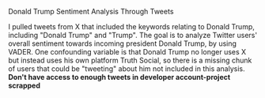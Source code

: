 Donald Trump Sentiment Analysis Through Tweets

I pulled tweets from X that included the keywords relating to Donald Trump, including "Donald Trump" and "Trump". 
The goal is to analyze Twitter users' overall sentiment towards incoming president Donald Trump, by using VADER. 
One confounding variable is that Donald Trump no longer uses X but instead uses his own platform Truth Social, so there is a missing chunk of users that could be "tweeting" about him not included in this analysis. 
**Don't have access to enough tweets in developer account-project scrapped**